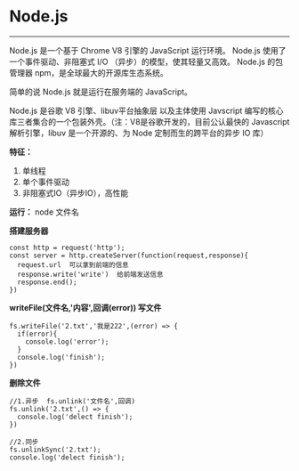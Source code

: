 # Node.js #
---
Node.js 是一个基于 Chrome V8 引擎的 JavaScript 运行环境。
Node.js 使用了一个事件驱动、非阻塞式 I/O （异步）的模型，使其轻量又高效。
Node.js 的包管理器 npm，是全球最大的开源库生态系统。

简单的说 Node.js 就是运行在服务端的 JavaScript。

Node.js 是谷歌 V8 引擎、libuv平台抽象层 以及主体使用 Javscript 编写的核心库三者集合的一个包装外壳。（注：V8是谷歌开发的，目前公认最快的 Javascript 解析引擎，libuv 是一个开源的、为 Node 定制而生的跨平台的异步 IO 库）

**特征：**
1. 单线程
2. 单个事件驱动
3. 非阻塞式IO（异步IO），高性能

**运行：**
node 文件名


**搭建服务器**
```
const http = request('http');
const server = http.createServer(function(request,response){
  request.url  可以拿到前端的信息
  response.write('write')  给前端发送信息
  response.end();
})
```

**writeFile(文件名,'内容',回调(error))  写文件**
```
fs.writeFile('2.txt','我是222',(error) => {
  if(error){
    console.log('error');
  }
  console.log('finish');
})
```

**删除文件**
```
//1.异步  fs.unlink('文件名',回调)
fs.unlink('2.txt',() => {
  console.log('delect finish');
})

//2.同步
fs.unlinkSync('2.txt');
console.log('delect finish');
```
